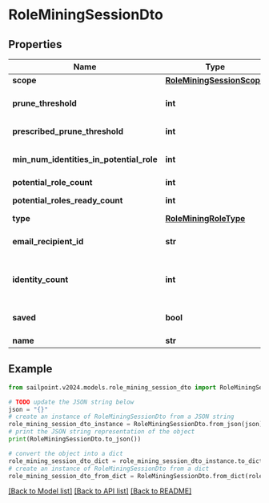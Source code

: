 # RoleMiningSessionDto


## Properties

Name | Type | Description | Notes
------------ | ------------- | ------------- | -------------
**scope** | [**RoleMiningSessionScope**](RoleMiningSessionScope.md) |  | [optional] 
**prune_threshold** | **int** | The prune threshold to be used or null to calculate prescribedPruneThreshold | [optional] 
**prescribed_prune_threshold** | **int** | The calculated prescribedPruneThreshold | [optional] 
**min_num_identities_in_potential_role** | **int** | Minimum number of identities in a potential role | [optional] 
**potential_role_count** | **int** | Number of potential roles | [optional] 
**potential_roles_ready_count** | **int** | Number of potential roles ready | [optional] 
**type** | [**RoleMiningRoleType**](RoleMiningRoleType.md) |  | [optional] 
**email_recipient_id** | **str** | The id of the user who will receive an email about the role mining session | [optional] 
**identity_count** | **int** | Number of identities in the population which meet the search criteria or identity list provided | [optional] 
**saved** | **bool** | The session&#39;s saved status | [optional] [default to False]
**name** | **str** | The session&#39;s saved name | [optional] 

## Example

```python
from sailpoint.v2024.models.role_mining_session_dto import RoleMiningSessionDto

# TODO update the JSON string below
json = "{}"
# create an instance of RoleMiningSessionDto from a JSON string
role_mining_session_dto_instance = RoleMiningSessionDto.from_json(json)
# print the JSON string representation of the object
print(RoleMiningSessionDto.to_json())

# convert the object into a dict
role_mining_session_dto_dict = role_mining_session_dto_instance.to_dict()
# create an instance of RoleMiningSessionDto from a dict
role_mining_session_dto_from_dict = RoleMiningSessionDto.from_dict(role_mining_session_dto_dict)
```
[[Back to Model list]](../README.md#documentation-for-models) [[Back to API list]](../README.md#documentation-for-api-endpoints) [[Back to README]](../README.md)


